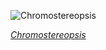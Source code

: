 
![Chromostereopsis](https://upload.wikimedia.org/wikipedia/commons/thumb/4/42/Muzeum_Su%C5%82kowskich_-_Zabytkowy_Witra%C5%BC.jpg/450px-Muzeum_Su%C5%82kowskich_-_Zabytkowy_Witra%C5%BC.jpg)

*[Chromostereopsis](https://wikipedia.org/wiki/File:Muzeum_Su%C5%82kowskich_-_Zabytkowy_Witra%C5%BC.jpg)*
